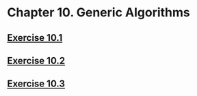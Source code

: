 # Chapter 10. Generic Algorithms

## [Exercise 10.1](https://github.com/Direct-Leo/CppPrimer/blob/main/ch10/ex10_1.cpp)

## [Exercise 10.2](https://github.com/Direct-Leo/CppPrimer/blob/main/ch10/ex10_2.cpp)

## [Exercise 10.3](https://github.com/Direct-Leo/CppPrimer/blob/main/ch10/ex10_3.cpp)